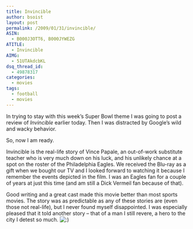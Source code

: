 ```yaml
---
title: Invincible
author: bsoist
layout: post
permalink: /2009/01/31/invincible/
ASIN:
  - B000J3OTT6, B000JYWEZG
ATITLE:
  - Invincible
AIMG:
  - 51UTAkdcbKL
dsq_thread_id:
  - 49878317
categories:
  - movies
tags:
  - football
  - movies
---
```

In trying to stay with this week&#8217;s Super Bowl theme I was going to post a review of *Invincible* earlier today. Then I was distracted by Google&#8217;s wild and wacky behavior.

So, now I am ready. 

Invincible is the real-life story of Vince Papale, an out-of-work substitute teacher who is very much down on his luck, and his unlikely chance at a spot on the roster of the Philadelphia Eagles. We received the Blu-ray as a gift when we bought our TV and I looked forward to watching it because I remember the events depicted in the film. I was an Eagles fan for a couple of years at just this time (and am still a Dick Vermeil fan because of that). 

Good writing and a great cast made this movie better than most sports movies. The story was as predictable as any of these stories are (even those not real-life), but I never found myself disappointed. I was especially pleased that it told another story &#8211; that of a man I still revere, a hero to the city I detest so much. <img src='http://archive.whsjr.soistmann.com/oped/wp-includes/images/smilies/icon_smile.gif' alt=':)' class='wp-smiley' />
